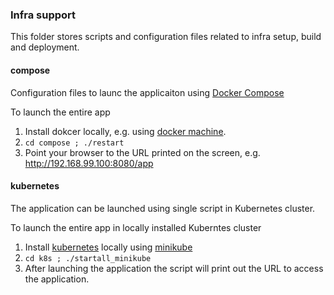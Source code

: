### Infra support

This folder stores scripts and configuration files related to infra setup, build and deployment. 

#### compose
Configuration files to launc the applicaiton using [Docker Compose](https://docs.docker.com/compose/)

To launch the entire app

1. Install dokcer locally, e.g. using [docker machine](https://www.docker.com/docker-machine).
2. ``` cd compose ; ./restart ```
3. Point your browser to the URL printed on the screen, e.g. http://192.168.99.100:8080/app


#### kubernetes
The application can be launched using single script in Kubernetes cluster.

To launch the entire app in locally installed Kuberntes cluster

1. Install [kubernetes](https://kubernetes.io) locally using [minikube](https://github.com/kubernetes/minikube)
2. ``` cd k8s ; ./startall_minikube ```
3. After launching the application the script will print out the URL to access the application. 

